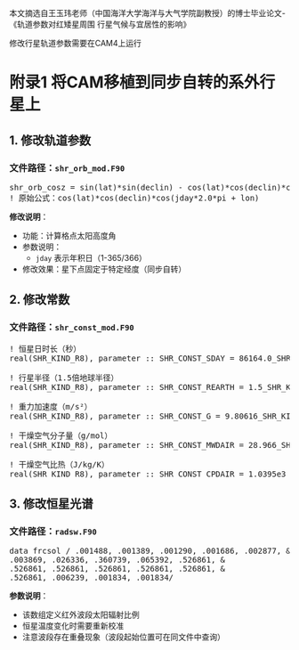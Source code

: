 本文摘选自王玉玮老师（中国海洋大学海洋与大气学院副教授）的博士毕业论文-《轨道参数对红矮星周围 行星气候与宜居性的影响》

修改行星轨道参数需要在CAM4上运行

# 附录1 将CAM移植到同步自转的系外行星上

## 1. 修改轨道参数
### 文件路径：`shr_orb_mod.F90`
<pre class="highlight-fortran">
shr_orb_cosz = sin(lat)*sin(declin) - cos(lat)*cos(declin)*cos(lon)
! 原始公式：cos(lat)*cos(declin)*cos(jday*2.0*pi + lon)
</pre>

**修改说明**：
- 功能：计算格点太阳高度角
- 参数说明：
  - `jday` 表示年积日（1-365/366）
- 修改效果：星下点固定于特定经度（同步自转）

## 2. 修改常数
### 文件路径：`shr_const_mod.F90`
<pre class="highlight-fortran">
! 恒星日时长（秒）
real(SHR_KIND_R8), parameter :: SHR_CONST_SDAY = 86164.0_SHR_KIND_R8

! 行星半径（1.5倍地球半径）
real(SHR_KIND_R8), parameter :: SHR_CONST_REARTH = 1.5_SHR_KIND_R8*6.37122e6_SHR_KIND_R8

! 重力加速度（m/s²）
real(SHR_KIND_R8), parameter :: SHR_CONST_G = 9.80616_SHR_KIND_R8

! 干燥空气分子量（g/mol）
real(SHR_KIND_R8), parameter :: SHR_CONST_MWDAIR = 28.966_SHR_KIND_R8

! 干燥空气比热（J/kg/K）
real(SHR_KIND_R8), parameter :: SHR_CONST_CPDAIR = 1.0395e3_SHR_KIND_R8
</pre>

## 3. 修改恒星光谱
### 文件路径：`radsw.F90`
<pre class="highlight-fortran">
data frcsol / .001488, .001389, .001290, .001686, .002877, &
.003869, .026336, .360739, .065392, .526861, &
.526861, .526861, .526861, .526861, .526861, &
.526861, .006239, .001834, .001834/
</pre>

**参数说明**：
- 该数组定义红外波段太阳辐射比例
- 恒星温度变化时需要重新校准
- 注意波段存在重叠现象（波段起始位置可在同文件中查询）
